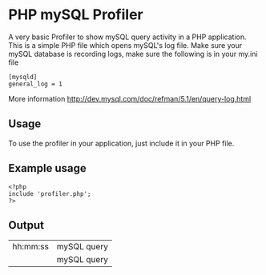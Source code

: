 PHP mySQL Profiler
==================

A very basic Profiler to show mySQL query activity in a PHP application.
This is a simple PHP file which opens mySQL's log file.
Make sure your mySQL database is recording logs, make sure the following is in your my.ini file
    
    [mysqld]
    general_log = 1

More information http://dev.mysql.com/doc/refman/5.1/en/query-log.html

Usage
-----
To use the profiler in your application, just include it in your PHP file.

Example usage
-------------

    <?php
    include 'profiler.php';
    ?>

Output
------

<table>
<tr>
<td>hh:mm:ss</td>
<td>mySQL query</td>
</tr>
<tr>
<td></td>
<td>mySQL query</td>
</tr>
</table>